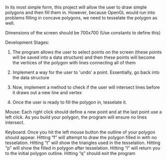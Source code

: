 In its most simple form, this project will allow the user to draw simple polygons and then fill them in. 
However, because OpenGL would run into problems filling in concave polygons, we need to tesselate the polygon as well. 

Dimensions of the screen should be 700x700 (Use constants to define this) 

Development Stages: 
1.  The program allows the user to select points on the screen (these points will be saved into a data 
    structure) and then these points will become the vertices of the polygon with lines connecting all of them 

2.  Implement a way for the user to 'undo' a point. Essentially, go back into the data structure

3.  Now, implement a method to check if the user will intersect lines before it draws out a new line and vertex 

4.  Once the user is ready to fill the polygon in, tesselate it. 

Mouse: 
Each right click should define a new point and at the last point use a left click.  As you build your
polygon, the program will ensure no lines intersect.

Keyboard: 
Once you hit the left mouse button the outline of your polygon should appear.  Hitting “f”
will attempt to draw the polygon filled in with no tesselation.  Hitting “t” will show
the triangles used in the tesselation.  Hitting “p” will show the filled in polygon after
tesselation.  Hitting “l” will return you to the initial polygon outline.  Hitting “q” should
exit the program
